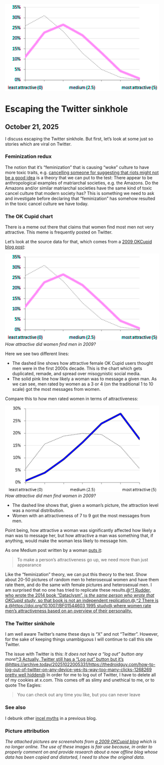 ![blogpic](pics/OKCupid2009Women.png)
# Escaping the Twitter sinkhole
## October 21, 2025

I discuss escaping the Twitter sinkhole. But first, let’s look at some
just so stories which are viral on Twitter.

### Feminization redux

The notion that it’s “feminization” that is causing “woke” culture to
have more toxic traits, e.g. [cancelling someone for suggesting that
riots might not be a good idea](blog:2020-06-16) is a theory that
we can put to the test: There appear to be anthropological examples 
of matriarchal societies, e.g. the Amazons.  Do the Amazons and/or
similar matriarchal societies have the same kind of toxic cancel 
culture that modern society has?  This is something we need to
ask and investigate before declaring that “feminization” has somehow
resulted in the toxic cancel culture we have today.

### The OK Cupid chart

There is a meme out there that claims that women find most men not
very attractive.  This meme is frequently posted on Twitter.

Let’s look at the source data for that, which comes from a 
[2009 OKCupid blog post](https://archive.ph/yse2):

![widepic](pics/OKCupid2009Women.png)
_How attractive did women find men in 2009?_

Here we see two different lines:

* The dashed line shows how attractive female OK Cupid users thought men
  were in the first 2000s decade.  This is the chart which gets duplicated,
  remade, and spread over misogynistic social media.  
* The solid pink line how likely a woman was to message a given man.  As we
  can see, men rated by women as a 3 or 4 (on the traditional 1 to 10 scale)
  got the most messages from women.

Compare this to how men rated women in terms of attractiveness:

![widepic](pics/OKCupid2009Men.png)
_How attractive did men find women in 2009?_

* The dashed line shows that, given a woman’s picture, the attraction level
  was a normal distribution.
* Women with an attractiveness of 7 to 9 got the most messages from men.

Point being, how attractive a woman was significantly affected how likely
a man was to message her, but how attractive a man was something that, 
if anything, would make the woman less likely to message him.

As one Medium post written by a woman [puts 
it](https://archive.today/20251006053755/https://medium.com/the-knowledge-of-freedom/women-do-not-think-80-percent-of-men-are-below-average-904c738bbade):

>To make a person’s attractiveness go up, we need more than just appearance

Like the “feminization” theory, we can put this theory to the test.
Show about 20-50 pictures of random men to heterosexual women and have
them rate them, and do the same with female pictures and 
heterosexual men. I am surprised that no one has tried to replicate
these results.@[^1 Rudder, who wrote the 2014 book “Dataclysm”, is
*the same person who wrote that OKCupid study*, so that book is not an
independent replication.](fn:1)@,[^2 There is a 
@https://doi.org/10.1007/BF01544603 1995 study@ where women rate men’s
attractiveness based on an overview of their personality.](fn:2)

### The Twitter sinkhole

I am well aware Twitter’s name these days is “X” and not “Twitter”.
However, for the sake of keeping things unambiguous I will continue
to call this site Twitter.

The issue with Twitter is this: *It does not have a “log out” button 
any more!*[^3 Actually, Twitter still has a “Log out” button but it’s
@https://archive.today/20251022005331/https://thedroidguy.com/how-to-log-out-of-twitter-on-any-device-yes-its-way-too-many-clicks-1268269 pretty well 
hidden@](fn:3)  In order for me to log out of Twitter, I have to delete
all of my cookies at x.com.  This comes off as slimy and unethical
to me, or to quote The Eagles:

>You can check out any time you like, but you can never leave

### See also

I debunk other [incel myths](blog:2025-09-06) in a previous blog.

### Picture attribution

*The attached pictures are screenshots from [a 2009 OKCupid
blog](https://archive.ph/yse2) which is no longer online.  The use of
these images is fair use because, in order to properly comment on and
provide research about a now offline blog whose data has been copied and
distorted, I need to show the original data.*

